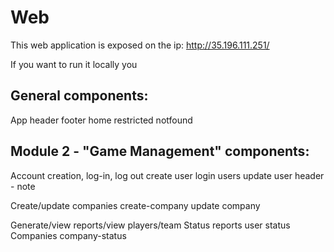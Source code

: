 # Web

This web application is exposed on the ip: http://35.196.111.251/

If you want to run it locally you

## General components:

App
header
footer
home
restricted
notfound

## Module 2 - "Game Management" components:

Account creation, log-in, log out
create user
login
users
update user
header - note

Create/update companies
create-company
update company

Generate/view reports/view players/team Status
reports
user status
Companies
company-status
